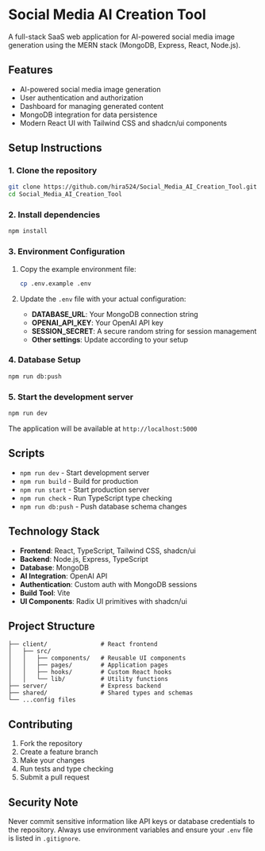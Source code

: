 # Social Media AI Creation Tool

A full-stack SaaS web application for AI-powered social media image generation using the MERN stack (MongoDB, Express, React, Node.js).

## Features

- AI-powered social media image generation
- User authentication and authorization
- Dashboard for managing generated content
- MongoDB integration for data persistence
- Modern React UI with Tailwind CSS and shadcn/ui components

## Setup Instructions

### 1. Clone the repository

```bash
git clone https://github.com/hira524/Social_Media_AI_Creation_Tool.git
cd Social_Media_AI_Creation_Tool
```

### 2. Install dependencies

```bash
npm install
```

### 3. Environment Configuration

1. Copy the example environment file:

   ```bash
   cp .env.example .env
   ```

2. Update the `.env` file with your actual configuration:
   - **DATABASE_URL**: Your MongoDB connection string
   - **OPENAI_API_KEY**: Your OpenAI API key
   - **SESSION_SECRET**: A secure random string for session management
   - **Other settings**: Update according to your setup

### 4. Database Setup

```bash
npm run db:push
```

### 5. Start the development server

```bash
npm run dev
```

The application will be available at `http://localhost:5000`

## Scripts

- `npm run dev` - Start development server
- `npm run build` - Build for production
- `npm run start` - Start production server
- `npm run check` - Run TypeScript type checking
- `npm run db:push` - Push database schema changes

## Technology Stack

- **Frontend**: React, TypeScript, Tailwind CSS, shadcn/ui
- **Backend**: Node.js, Express, TypeScript
- **Database**: MongoDB
- **AI Integration**: OpenAI API
- **Authentication**: Custom auth with MongoDB sessions
- **Build Tool**: Vite
- **UI Components**: Radix UI primitives with shadcn/ui

## Project Structure

```
├── client/               # React frontend
│   ├── src/
│   │   ├── components/   # Reusable UI components
│   │   ├── pages/        # Application pages
│   │   ├── hooks/        # Custom React hooks
│   │   └── lib/          # Utility functions
├── server/               # Express backend
├── shared/               # Shared types and schemas
└── ...config files
```

## Contributing

1. Fork the repository
2. Create a feature branch
3. Make your changes
4. Run tests and type checking
5. Submit a pull request

## Security Note

Never commit sensitive information like API keys or database credentials to the repository. Always use environment variables and ensure your `.env` file is listed in `.gitignore`.
